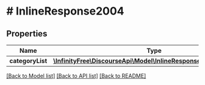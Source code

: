 # # InlineResponse2004

## Properties

Name | Type | Description | Notes
------------ | ------------- | ------------- | -------------
**categoryList** | [**\InfinityFree\DiscourseApi\Model\InlineResponse2004CategoryList**](InlineResponse2004CategoryList.md) |  |

[[Back to Model list]](../../README.md#models) [[Back to API list]](../../README.md#endpoints) [[Back to README]](../../README.md)
